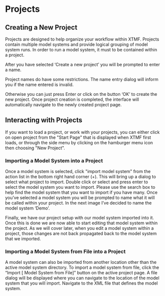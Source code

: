 # Projects



## Creating a New Project

Projects are designed to help organize your workflow within XTMF.  Projects contain multiple model systems and provide logical grouping of model system runs.  In order to run a model system, it must to be contained within a project.

After you have selected ‘Create a new project’ you will be prompted to enter a name.

Project names do have some restrictions. The name entry dialog will inform you if the name entered is invalid.

Otherwise you can just press Enter or click on the button ‘OK’ to create the new project.  Once project creation is completed, the interface will automatically navigate to the newly created project page.

## Interacting with Projects

If you want to load a project, or work with your projects, you can either click on open project from the "Start Page" that is displayed when XTMF first loads, or through the side menu by clicking
on the hamburger menu icon then choosing "New Project".

### Importing a Model System into a Project

Once a model system is selected, click "import model system" from the action list in the bottom right hand corner (+).  This will bring up a dialog to select what project to import.  Double click or select and press enter to select the model system you want to import.  Please use the search box to help find the model system that you want to import if you have many.
Once you’ve selected a model system you will be prompted to name what it will be called within your project. In the next image I’ve decided to name the model system ‘Demo’.

Finally, we have our project setup with our model system imported into it.
Once this is done we are now able to start editing that model system within the project.  As we will cover later, when you edit a model system within a project, those changes are not back propagated back to the model system that we imported.

###  Importing a Model System from File into a Project

A model system can also be imported from another location other than the active model system directory.  To import a model system from file, click the “Import [ Model System from File]” button on the active project page. A file dialog will be displayed where you can navigate to the location of the model system that you will import. Navigate to the XML file that defines the model system.